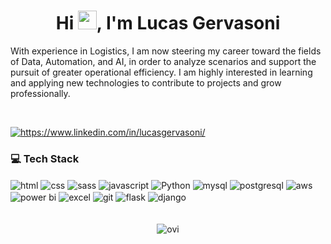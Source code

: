 <h1 align="center">Hi <img src="https://raw.githubusercontent.com/kaueMarques/kaueMarques/master/hi.gif" height="30px">, I'm Lucas Gervasoni</h1>

<p>
 With experience in Logistics, I am now steering my career toward the fields of Data, Automation, and AI, in order to analyze scenarios and support the pursuit of greater operational efficiency. I am highly interested in learning and applying new technologies to contribute to projects and grow professionally.
</p>
<br/>
<p align="left">
<a href="https://linkedin.com/in/https://www.linkedin.com/in/lucasgervasoni/" target="blank"><img align="center" src="https://img.shields.io/badge/LinkedIn-black?style=for-the-badge&logo=linkedin&logoColor=9580ff" alt="https://www.linkedin.com/in/lucasgervasoni/"/></a>
</p>

<h3 align="left">💻 Tech Stack</h3>
 <div  align="left">
    <img align="center" alt="html" src="https://img.shields.io/badge/HTML-black?style=for-the-badge&logo=html5&logoColor=white" />
    <img align="center" alt="css" src="https://img.shields.io/badge/CSS-black?style=for-the-badge&logo=CSS&logoColor=white" />
    <img align="center" alt="sass" src="https://img.shields.io/badge/SASS-black?style=for-the-badge&logo=sass&logoColor=white" />
    <img align="center" alt="javascript" src="https://img.shields.io/badge/JavaScript-black?style=for-the-badge&logo=javascript&logoColor=white" />
    <img align="center" alt="Python" src="https://img.shields.io/badge/Python-black?style=for-the-badge&logo=python&logoColor=white" />  
    <img align="center" alt="mysql" src="https://img.shields.io/badge/mysql-black?style=for-the-badge&logo=mysql&logoColor=white" />  
    <img align="center" alt="postgresql" src="https://img.shields.io/badge/postgresql-black?style=for-the-badge&logo=postgresql&logoColor=white" />  
    <img align="center" alt="aws" src="https://img.shields.io/badge/AWS-black?style=for-the-badge&logo=amazon-web-services&logoColor=white" />  
    <img align="center" alt="power bi" src="https://custom-icon-badges.demolab.com/badge/Power%20BI-black?style=for-the-badge&logo=power-bi&logoColor=white" />  
    <img align="center" alt="excel" src="https://img.shields.io/badge/excel-black?style=for-the-badge&logo=excel&logoColor=white" />  
    <img align="center" alt="git" src="https://img.shields.io/badge/git-black?style=for-the-badge&logo=git&logoColor=white" />  
    <img align="center" alt="flask" src="https://img.shields.io/badge/flask-black?style=for-the-badge&logo=flask&logoColor=white" />  
    <img align="center" alt="django" src="https://img.shields.io/badge/django-black?style=for-the-badge&logo=django&logoColor=white" />  
 </div>
<br>
<br>
<div align="center">
    <img src="https://github-readme-stats.vercel.app/api/top-langs?username=LucasGervasoni&show_icons=true&locale=en&layout=compact&theme=dark" alt="ovi" />
</div>

